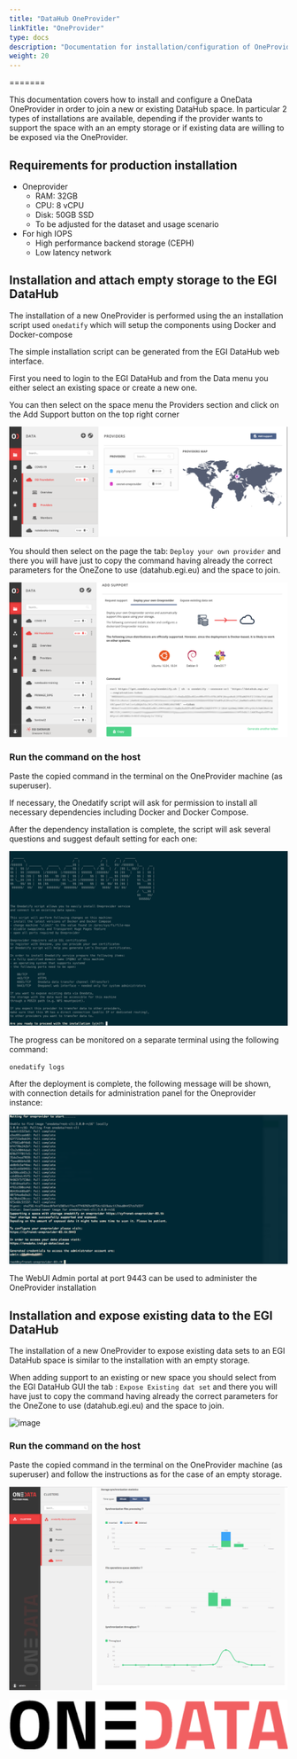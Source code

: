 ```yaml
---
title: "DataHub OneProvider"
linkTitle: "OneProvider"
type: docs
description: "Documentation for installation/configuration of OneProvider to join EGI DataHub spaces"
weight: 20
---
```


=======

This documentation covers how to install and configure a OneData OneProvider in order to join 
a new or existing DataHub space.
In particular 2 types of installations are available, depending if the provider wants to support the 
space with an an empty storage or if existing data are willing to be exposed via the OneProvider.

## Requirements for production installation

- Oneprovider
  - RAM: 32GB
  - CPU: 8 vCPU
  - Disk: 50GB SSD
  - To be adjusted for the dataset and usage scenario
- For high IOPS
  - High performance backend storage (CEPH)
  - Low latency network

## Installation and attach empty storage to the EGI DataHub

The installation of a new OneProvider is performed using the an installation script used `onedatify` which
will setup the components using Docker and Docker-compose

The simple installation script can be generated from the EGI DataHub web interface.

First you need to login to the EGI DataHub and from the Data menu you either select an existing space 
or create a new one.

You can then select on the space menu the Providers section and click on the Add Support button on the top
right corner 

![image](add-support-oneprovider.png)


You should then select on the page the tab: `Deploy your own provider` and there you will have just to copy 
the command having already the correct parameters for the OneZone to use (datahub.egi.eu) and the 
space to join.

![image](onedatify-oneprovider.png)

### Run the command on the host

Paste the copied command in the terminal on the OneProvider machine (as superuser).

If necessary, the Onedatify script will ask for permission to install all necessary dependencies including Docker and Docker Compose.

After the dependency installation is complete, the script will ask several questions and suggest default setting for each one:

![image](onedatify_step_1.png)

The progress can be monitored on a separate terminal using the following command:

`onedatify logs`

After the deployment is complete, the following message will be shown, with connection details for administration panel for the Oneprovider instance:

![image](onedatify_step_5.png)

The WebUI Admin portal at port 9443 can be used to administer the OneProvider installation

##  Installation and expose existing data to the EGI DataHub

The installation of a new OneProvider to expose existing data sets to an EGI DataHub space is similar to the installation with an 
empty storage.

When adding support to an existing or new space you should select from the EGI DataHub GUI the tab : `Expose Existing dat set` and there you will have just to copy the command having already the correct parameters for the OneZone to use (datahub.egi.eu) and the space to join.

![image](add-support-oneprovider-expose.png)

### Run the command on the host

Paste the copied command in the terminal on the OneProvider machine (as superuser) and follow the instructions as for the case of an empty storage.

![image](onedatify_step_6.png)

![image](onedata-logo.png)
